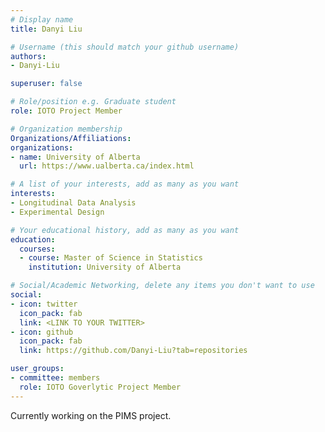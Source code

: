 ```yaml
---
# Display name
title: Danyi Liu

# Username (this should match your github username)
authors:
- Danyi-Liu

superuser: false

# Role/position e.g. Graduate student
role: IOTO Project Member

# Organization membership
Organizations/Affiliations:
organizations:
- name: University of Alberta
  url: https://www.ualberta.ca/index.html

# A list of your interests, add as many as you want
interests:
- Longitudinal Data Analysis
- Experimental Design

# Your educational history, add as many as you want
education:
  courses:
  - course: Master of Science in Statistics
    institution: University of Alberta

# Social/Academic Networking, delete any items you don't want to use
social:
- icon: twitter
  icon_pack: fab
  link: <LINK TO YOUR TWITTER>
- icon: github
  icon_pack: fab
  link: https://github.com/Danyi-Liu?tab=repositories

user_groups:
- committee: members
  role: IOTO Goverlytic Project Member
---
```

Currently working on the PIMS project.
